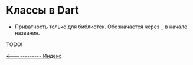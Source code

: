 # Классы в Dart

- Приватность только для библиотек. Обозначается через `_` в начале названия.


 TODO!

[<------------ Индекс ](README.md)